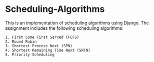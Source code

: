 # Scheduling-Algorithms

This is an implementation of scheduling algorithms using Django. The assignment includes the following scheduling algorithms:

    1. First Come First Served (FCFS)
    2. Round Robin
    3. Shortest Process Next (SPN)
    4. Shortest Remaining Time Next (SRTN)
    5. Priority Scheduling
